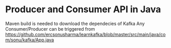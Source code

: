 # Producer and Consumer API in Java

Maven build is needed to download the dependecies of Kafka
Any Consumer/Producer can be triggered from https://github.com/ercsonusharma/learnkafka/blob/master/src/main/java/com/sonu/kafka/App.java
